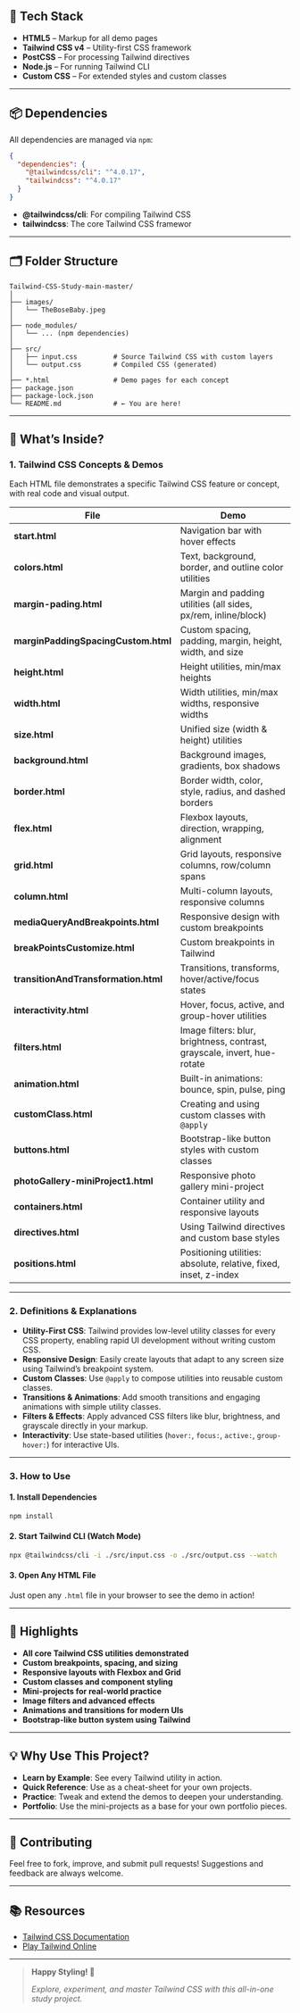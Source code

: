 ## 🚀 Tech Stack

- **HTML5** – Markup for all demo pages
- **Tailwind CSS v4** – Utility-first CSS framework
- **PostCSS** – For processing Tailwind directives
- **Node.js** – For running Tailwind CLI
- **Custom CSS** – For extended styles and custom classes

---

## 📦 Dependencies

All dependencies are managed via `npm`:

```json
{
  "dependencies": {
    "@tailwindcss/cli": "^4.0.17",
    "tailwindcss": "^4.0.17"
  }
}
```

- **@tailwindcss/cli**: For compiling Tailwind CSS
- **tailwindcss**: The core Tailwind CSS framewor

---

## 🗂️ Folder Structure

```
Tailwind-CSS-Study-main-master/
│
├── images/
│   └── TheBoseBaby.jpeg
│
├── node_modules/
│   └── ... (npm dependencies)
│
├── src/
│   ├── input.css         # Source Tailwind CSS with custom layers
│   └── output.css        # Compiled CSS (generated)
│
├── *.html                # Demo pages for each concept
├── package.json
├── package-lock.json
└── README.md             # ← You are here!
```

---

## 📖 What’s Inside?

### 1. **Tailwind CSS Concepts & Demos**

Each HTML file demonstrates a specific Tailwind CSS feature or concept, with real code and visual output.

| File                                 | Demo                                                                     |
| ------------------------------------ | ------------------------------------------------------------------------ |
| **start.html**                       | Navigation bar with hover effects                                        |
| **colors.html**                      | Text, background, border, and outline color utilities                    |
| **margin-pading.html**               | Margin and padding utilities (all sides, px/rem, inline/block)           |
| **marginPaddingSpacingCustom.html**  | Custom spacing, padding, margin, height, width, and size                 |
| **height.html**                      | Height utilities, min/max heights                                        |
| **width.html**                       | Width utilities, min/max widths, responsive widths                       |
| **size.html**                        | Unified size (width & height) utilities                                  |
| **background.html**                  | Background images, gradients, box shadows                                |
| **border.html**                      | Border width, color, style, radius, and dashed borders                   |
| **flex.html**                        | Flexbox layouts, direction, wrapping, alignment                          |
| **grid.html**                        | Grid layouts, responsive columns, row/column spans                       |
| **column.html**                      | Multi-column layouts, responsive columns                                 |
| **mediaQueryAndBreakpoints.html**    | Responsive design with custom breakpoints                                |
| **breakPointsCustomize.html**        | Custom breakpoints in Tailwind                                           |
| **transitionAndTransformation.html** | Transitions, transforms, hover/active/focus states                       |
| **interactivity.html**               | Hover, focus, active, and group-hover utilities                          |
| **filters.html**                     | Image filters: blur, brightness, contrast, grayscale, invert, hue-rotate |
| **animation.html**                   | Built-in animations: bounce, spin, pulse, ping                           |
| **customClass.html**                 | Creating and using custom classes with `@apply`                          |
| **buttons.html**                     | Bootstrap-like button styles with custom classes                         |
| **photoGallery-miniProject1.html**   | Responsive photo gallery mini-project                                    |
| **containers.html**                  | Container utility and responsive layouts                                 |
| **directives.html**                  | Using Tailwind directives and custom base styles                         |
| **positions.html**                   | Positioning utilities: absolute, relative, fixed, inset, z-index         |

---

### 2. **Definitions & Explanations**

- **Utility-First CSS**: Tailwind provides low-level utility classes for every CSS property, enabling rapid UI development without writing custom CSS.
- **Responsive Design**: Easily create layouts that adapt to any screen size using Tailwind’s breakpoint system.
- **Custom Classes**: Use `@apply` to compose utilities into reusable custom classes.
- **Transitions & Animations**: Add smooth transitions and engaging animations with simple utility classes.
- **Filters & Effects**: Apply advanced CSS filters like blur, brightness, and grayscale directly in your markup.
- **Interactivity**: Use state-based utilities (`hover:`, `focus:`, `active:`, `group-hover:`) for interactive UIs.

---

### 3. **How to Use**

#### 1. **Install Dependencies**

```bash
npm install
```

#### 2. **Start Tailwind CLI (Watch Mode)**

```bash
npx @tailwindcss/cli -i ./src/input.css -o ./src/output.css --watch
```

#### 3. **Open Any HTML File**

Just open any `.html` file in your browser to see the demo in action!

---

## 🌟 Highlights

- **All core Tailwind CSS utilities demonstrated**
- **Custom breakpoints, spacing, and sizing**
- **Responsive layouts with Flexbox and Grid**
- **Custom classes and component styling**
- **Mini-projects for real-world practice**
- **Image filters and advanced effects**
- **Animations and transitions for modern UIs**
- **Bootstrap-like button system using Tailwind**

---

## 💡 Why Use This Project?

- **Learn by Example**: See every Tailwind utility in action.
- **Quick Reference**: Use as a cheat-sheet for your own projects.
- **Practice**: Tweak and extend the demos to deepen your understanding.
- **Portfolio**: Use the mini-projects as a base for your own portfolio pieces.

---

## 🤝 Contributing

Feel free to fork, improve, and submit pull requests! Suggestions and feedback are always welcome.

---

## 📚 Resources

- [Tailwind CSS Documentation](https://tailwindcss.com/docs)
- [Play Tailwind Online](https://play.tailwindcss.com/)

---

> **Happy Styling! 🚀**
>
> _Explore, experiment, and master Tailwind CSS with this all-in-one study project._
